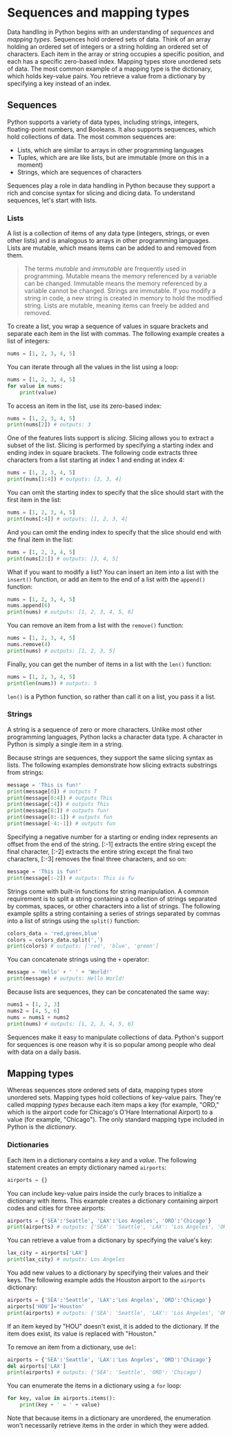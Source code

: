 # Sequences and mapping types

Data handling in Python begins with an understanding of *sequences* and *mapping types*. Sequences hold ordered sets of data. Think of an array holding an ordered set of integers or a string holding an ordered set of characters. Each item in the array or string occupies a specific position, and each has a specific zero-based index. Mapping types store unordered sets of data. The most common example of a mapping type is the dictionary, which holds key-value pairs. You retrieve a value from a dictionary by specifying a key instead of an index.

## Sequences
 
Python supports a variety of data types, including strings, integers, floating-point numbers, and Booleans. It also supports sequences, which hold collections of data. The most common sequences are:

- Lists, which are similar to arrays in other programming languages
- Tuples, which are are like lists, but are immutable (more on this in a moment)
- Strings, which are sequences of characters

Sequences play a role in data handling in Python because they support a rich and concise syntax for slicing and dicing data. To understand sequences, let's start with lists.

### Lists

A list is a collection of items of any data type (integers, strings, or even other lists) and is analogous to arrays in other programming languages. Lists are mutable, which means items can be added to and removed from them.

> The terms *mutable* and *immutable* are frequently used in programming. Mutable means the memory referenced by a variable can be changed. Immutable means the memory referenced by a variable cannot be changed. Strings are immutable. If you modify a string in code, a new string is created in memory to hold the modified string. Lists are mutable, meaning items can freely be added and removed.

To create a list, you wrap a sequence of values in square brackets and separate each item in the list with commas. The following example creates a list of integers:

```python
nums = [1, 2, 3, 4, 5]
```

You can iterate through all the values in the list using a loop:

```python
nums = [1, 2, 3, 4, 5]
for value in nums:
    print(value) 
```

To access an item in the list, use its zero-based index:

```python
nums = [1, 2, 3, 4, 5]
print(nums[2]) # outputs: 3
```

One of the features lists support is *slicing*. Slicing allows you to extract a subset of the list. Slicing is performed by specifying a starting index and ending index in square brackets. The following code extracts three characters from a list starting at index 1 and ending at index 4: 

```python
nums = [1, 2, 3, 4, 5]
print(nums[1:4]) # outputs: [2, 3, 4]
```

You can omit the starting index to specify that the slice should start with the first item in the list:

```python
nums = [1, 2, 3, 4, 5]
print(nums[:4]) # outputs: [1, 2, 3, 4]
```

And you can omit the ending index to specify that the slice should end with the final item in the list:

```python
nums = [1, 2, 3, 4, 5]
print(nums[2:]) # outputs: [3, 4, 5]
```

What if you want to modify a list? You can insert an item into a list with the `insert()` function, or add an item to the end of a list with the `append()` function:

```python
nums = [1, 2, 3, 4, 5]
nums.append(6)
print(nums) # outputs: [1, 2, 3, 4, 5, 6]
```

You can remove an item from a list with the `remove()` function:

```python
nums = [1, 2, 3, 4, 5]
nums.remove(4)
print(nums) # outputs: [1, 2, 3, 5]
```

Finally, you can get the number of items in a list with the `len()` function:

```python
nums = [1, 2, 3, 4, 5]
print(len(nums)) # outputs: 5
```

`len()` is a Python function, so rather than call it on a list, you pass it a list.

### Strings

A string is a sequence of zero or more characters. Unlike most other programming languages, Python lacks a character data type. A character in Python is simply a single item in a string.

Because strings are sequences, they support the same slicing syntax as lists. The following examples demonstrate how slicing  extracts substrings from strings:

```python
message = 'This is fun!'
print(message[0]) # outputs T
print(message[0:4]) # outputs This
print(message[:4]) # outputs This
print(message[8:]) # outputs fun!
print(message[8:-1]) # outputs fun
print(message[-4:-1]) # outputs fun
```

Specifying a negative number for a starting or ending index represents an offset from the end of the string. [:-1] extracts the entire string except the final character, [:-2] extracts the entire string except the final two characters, [:-3] removes the final three characters, and so on:

```python
message = 'This is fun!'
print(message[:-2]) # outputs: This is fu
```

Strings come with built-in functions for string manipulation. A common requirement is to split a string containing a collection of strings separated by commas, spaces, or other characters into a list of strings. The following example splits a string containing a series of strings separated by commas into a list of strings using the `split()` function:

```python
colors_data = 'red,green,blue'
colors = colors_data.split(',')
print(colors) # outputs: ['red', 'blue', 'green']
```

You can concatenate strings using the `+` operator:

```python
message = 'Hello' + ' ' + 'World!'
print(message) # outputs: Hello World!
```

Because lists are sequences, they can be concatenated the same way:

```python
nums1 = [1, 2, 3]
nums2 = [4, 5, 6]
nums = nums1 + nums2
print(nums) # outputs: [1, 2, 3, 4, 5, 6]
```

Sequences make it easy to manipulate collections of data. Python's support for sequences is one reason why it is so popular among people who deal with data on a daily basis.

## Mapping types

Whereas sequences store ordered sets of data, mapping types store unordered sets. Mapping types hold collections of key-value pairs. They're called *mapping types* because each item maps a key (for example, "ORD," which is the airport code for Chicago's O'Hare International Airport) to a value (for example, "Chicago"). The only standard mapping type included in Python is the *dictionary*.

### Dictionaries

Each item in a dictionary contains a *key* and a *value*. The following statement creates an empty dictionary named `airports`:

```python
airports = {}
```

You can include key-value pairs inside the curly braces to initialize a dictionary with items. This example creates a dictionary containing airport codes and cities for three airports:

```python
airports = {'SEA':'Seattle', 'LAX':'Los Angeles', 'ORD':'Chicago'}
print(airports) # outputs: {'SEA': 'Seattle', 'LAX': 'Los Angeles', 'ORD': 'Chicago'}
```

You can retrieve a value from a dictionary by specifying the value's key:

```python
lax_city = airports['LAX']
print(lax_city) # outputs: Los Angeles
```

You add new values to a dictionary by specifying their values and their keys. The following example adds the Houston airport to the `airports` dictionary: 

```python
airports = {'SEA':'Seattle', 'LAX':'Los Angeles', 'ORD':'Chicago'}
airports['HOU']='Houston'
print(airports) # outputs: {'SEA': 'Seattle', 'LAX': 'Los Angeles', 'ORD': 'Chicago', 'HOU': 'Houston'}
```

If an item keyed by "HOU" doesn't exist, it is added to the dictionary. If the item does exist, its value is replaced with "Houston."

To remove an item from a dictionary, use `del`:

```python
airports = {'SEA':'Seattle', 'LAX':'Los Angeles', 'ORD':'Chicago'}
del airports['LAX']
print(airports) # outputs: {'SEA': 'Seattle', 'ORD': 'Chicago'}
```

You can enumerate the items in a dictionary using a `for` loop:

```python
for key, value in airports.items():
    print(key + ' = ' + value)
```

Note that because items in a dictionary are unordered, the enumeration won't necessarily retrieve items in the order in which they were added.
